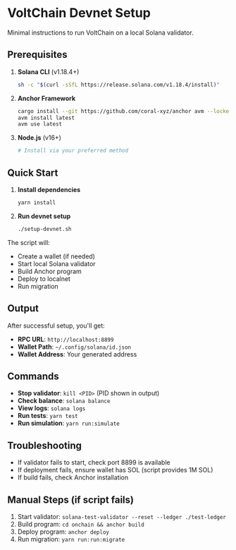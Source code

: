# VoltChain Devnet Setup

Minimal instructions to run VoltChain on a local Solana validator.

## Prerequisites

1. **Solana CLI** (v1.18.4+)
   ```bash
   sh -c "$(curl -sSfL https://release.solana.com/v1.18.4/install)"
   ```

2. **Anchor Framework**
   ```bash
   cargo install --git https://github.com/coral-xyz/anchor avm --locked --force
   avm install latest
   avm use latest
   ```

3. **Node.js** (v16+)
   ```bash
   # Install via your preferred method
   ```

## Quick Start

1. **Install dependencies**
   ```bash
   yarn install
   ```

2. **Run devnet setup**
   ```bash
   ./setup-devnet.sh
   ```

The script will:
- Create a wallet (if needed)
- Start local Solana validator
- Build Anchor program
- Deploy to localnet
- Run migration

## Output

After successful setup, you'll get:
- **RPC URL**: `http://localhost:8899`
- **Wallet Path**: `~/.config/solana/id.json`
- **Wallet Address**: Your generated address

## Commands

- **Stop validator**: `kill <PID>` (PID shown in output)
- **Check balance**: `solana balance`
- **View logs**: `solana logs`
- **Run tests**: `yarn test`
- **Run simulation**: `yarn run:simulate`

## Troubleshooting

- If validator fails to start, check port 8899 is available
- If deployment fails, ensure wallet has SOL (script provides 1M SOL)
- If build fails, check Anchor installation

## Manual Steps (if script fails)

1. Start validator: `solana-test-validator --reset --ledger ./test-ledger`
2. Build program: `cd onchain && anchor build`
3. Deploy program: `anchor deploy`
4. Run migration: `yarn run:run:migrate`
